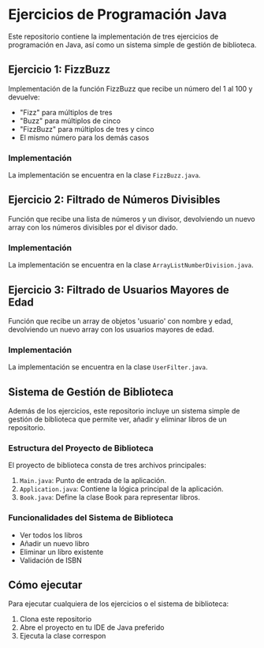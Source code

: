 # Ejercicios de Programación Java

Este repositorio contiene la implementación de tres ejercicios de programación en Java, así como un sistema simple de gestión de biblioteca.

## Ejercicio 1: FizzBuzz

Implementación de la función FizzBuzz que recibe un número del 1 al 100 y devuelve:
- "Fizz" para múltiplos de tres
- "Buzz" para múltiplos de cinco
- "FizzBuzz" para múltiplos de tres y cinco
- El mismo número para los demás casos

### Implementación

La implementación se encuentra en la clase `FizzBuzz.java`.

## Ejercicio 2: Filtrado de Números Divisibles

Función que recibe una lista de números y un divisor, devolviendo un nuevo array con los números divisibles por el divisor dado.

### Implementación

La implementación se encuentra en la clase `ArrayListNumberDivision.java`.

## Ejercicio 3: Filtrado de Usuarios Mayores de Edad

Función que recibe un array de objetos 'usuario' con nombre y edad, devolviendo un nuevo array con los usuarios mayores de edad.

### Implementación

La implementación se encuentra en la clase `UserFilter.java`.

## Sistema de Gestión de Biblioteca

Además de los ejercicios, este repositorio incluye un sistema simple de gestión de biblioteca que permite ver, añadir y eliminar libros de un repositorio.

### Estructura del Proyecto de Biblioteca

El proyecto de biblioteca consta de tres archivos principales:

1. `Main.java`: Punto de entrada de la aplicación.
2. `Application.java`: Contiene la lógica principal de la aplicación.
3. `Book.java`: Define la clase Book para representar libros.

### Funcionalidades del Sistema de Biblioteca

- Ver todos los libros
- Añadir un nuevo libro
- Eliminar un libro existente
- Validación de ISBN

## Cómo ejecutar

Para ejecutar cualquiera de los ejercicios o el sistema de biblioteca:

1. Clona este repositorio
2. Abre el proyecto en tu IDE de Java preferido
3. Ejecuta la clase correspon
